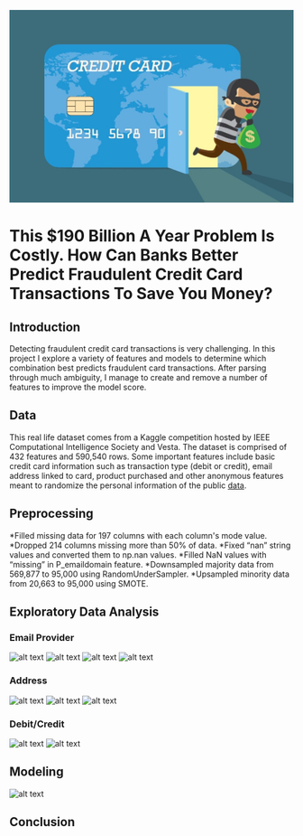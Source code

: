![alt text](https://github.com/kirahman2/fraud_detection/blob/master/images/creditcardfraudimage.jpg)
# This $190 Billion A Year Problem Is Costly. How Can Banks Better Predict Fraudulent Credit Card Transactions To Save You Money?

## Introduction
Detecting fraudulent credit card transactions is very challenging. In this project I explore a variety of features and models to determine which combination best predicts fraudulent card transactions. After parsing through much ambiguity, I manage to create and remove a number of features to improve the model score. 

## Data
This real life dataset comes from a Kaggle competition hosted by IEEE Computational Intelligence Society and Vesta. The dataset is comprised of 432 features and 590,540 rows. Some important features include basic credit card information such as transaction type (debit or credit), email address linked to card, product purchased and other anonymous features meant to randomize the personal information of the public [data](https://www.kaggle.com/c/ieee-fraud-detection/data).


## Preprocessing
*Filled missing data for 197 columns with each column's mode value.
*Dropped 214 columns missing more than 50% of data.
*Fixed “nan” string values and converted them to np.nan values. 
*Filled NaN values with “missing” in P_emaildomain feature. 
*Downsampled majority data from 569,877 to 95,000 using RandomUnderSampler.
*Upsampled minority data from 20,663 to 95,000 using SMOTE. 

## Exploratory Data Analysis
### Email Provider
![alt text]()
![alt text]()
![alt text]()
![alt text]()
### Address
![alt text]()
![alt text]()
![alt text]()
### Debit/Credit
![alt text]()
![alt text]()


## Modeling
![alt text]()

## Conclusion

